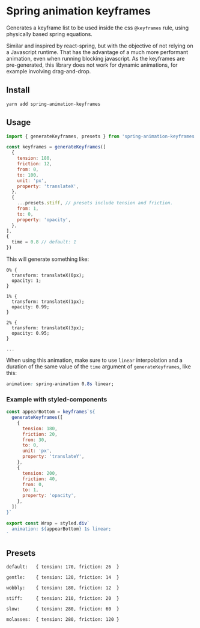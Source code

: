 # Spring animation keyframes

Generates a keyframe list to be used inside the css `@keyframes` rule, using physically based spring equations.

Similar and inspired by react-spring, but with the objective of not relying on a Javascript runtime. That has the advantage of a much more performant animation, even when running blocking javascript. As the keyframes are pre-generated, this library does not work for dynamic animations, for example involving drag-and-drop.

## Install
```
yarn add spring-animation-keyframes
```

## Usage
```javascript
import { generateKeyframes, presets } from 'spring-animation-keyframes'

const keyframes = generateKeyframes([
  {
    tension: 180,
    friction: 12,
    from: 0,
    to: 100,
    unit: 'px',
    property: 'translateX',
  },
  {
    ...presets.stiff, // presets include tension and friction.
    from: 1,
    to: 0,
    property: 'opacity',
  },
],
{
  time = 0.8 // default: 1
})
```

This will generate something like:
```
0% {
  transform: translateX(0px);
  opacity: 1;
}

1% {
  transform: translateX(1px);
  opacity: 0.99;
}

2% {
  transform: translateX(3px);
  opacity: 0.95;
}

...
```

When using this animation, make sure to use `linear` interpolation and a duration of the same value of the `time` argument of `generateKeyframes`, like this:

```css
animation: spring-animation 0.8s linear;
```

### Example with styled-components
```javascript
const appearBottom = keyframes`${
  generateKeyframes([
    {
      tension: 180,
      friction: 20,
      from: 30,
      to: 0,
      unit: 'px',
      property: 'translateY',
    },
    {
      tension: 200,
      friction: 40,
      from: 0,
      to: 1,
      property: 'opacity',
    },
  ])
}`

export const Wrap = styled.div`
  animation: ${appearBottom} 1s linear;
`
```

## Presets
`default:   { tension: 170, friction: 26  }`

`gentle:    { tension: 120, friction: 14  }`

`wobbly:    { tension: 180, friction: 12  }`

`stiff:     { tension: 210, friction: 20  }`

`slow:      { tension: 280, friction: 60  }`

`molasses:  { tension: 280, friction: 120 }`
